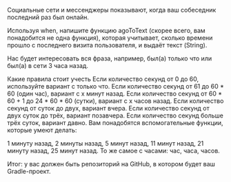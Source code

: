 Социальные сети и мессенджеры показывают, когда ваш собеседник последний раз был онлайн.

Используя when, напишите функцию agoToText (скорее всего, вам понадобится не одна функция), которая учитывает, сколько
времени прошло с последнего визита пользователя, и выдаёт текст (String).

Нас будет интересовать вся фраза, например, был(а) только что или был(а) в сети 3 часа назад.

Какие правила стоит учесть
Если количество секунд от 0 до 60, используйте вариант с только что.
Если количество секунд от 61 до 60 * 60 (один час), вариант с x минут назад.
Если количество секунд от 60 * 60 + 1 до 24 * 60 * 60 (сутки), вариант с x часов назад.
Если количество секунд от суток до двух, вариант вчера.
Если количество секунд от двух суток до трёх, вариант позавчера.
Если количество секунд больше трёх суток, вариант давно.
Вам понадобятся вспомогательные функции, которые умеют делать:

1 минуту назад,
2 минуты назад,
5 минут назад,
11 минут назад,
21 минуту назад,
25 минут назад.
То же самое с часами: час, часа, часов.

Итог: у вас должен быть репозиторий на GitHub, в котором будет ваш Gradle-проект.